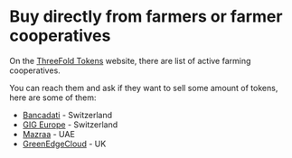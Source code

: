 # Buy directly from farmers or farmer cooperatives

On the [ThreeFold Tokens](https://threefold.io/tokens/) website, there are list of active farming cooperatives.

You can reach them and ask if they want to sell some amount of tokens, here are some of them: 
- [Bancadati](https://bancadati.farm/) - Switzerland
- [GIG Europe](https://www.gigeurope.tech/) - Switzerland
- [Mazraa](/how_to_buy/mazraa.md) - UAE
- [GreenEdgeCloud](https://www.greenedgecloud.com/) - UK
